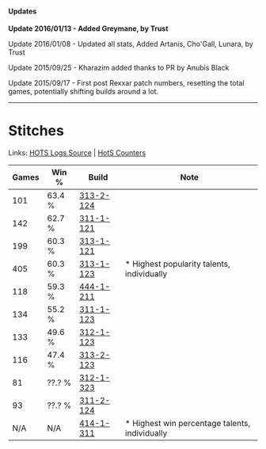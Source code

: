 #### Updates
**Update 2016/01/13 - Added Greymane, by Trust**

Update 2016/01/08 - Updated all stats, Added Artanis, Cho'Gall, Lunara, by Trust

Update 2015/09/25 - Kharazim added thanks to PR by Anubis Black

Update 2015/09/17 - First post Rexxar patch numbers, resetting the total games, potentially shifting builds around a lot.

***

# Stitches

Links: [HOTS Logs Source](https://www.hotslogs.com/Sitewide/HeroDetails?Hero=Stitches) | [HotS Counters](http://hotscounters.com/#/hero/Stitches)

Games  | Win %  | Build     | Note
-----  | -----  | -----     | ----
101    | 63.4 % | [313-2-124](http://www.heroesfire.com/hots/talent-calculator/stitches#o65S) | 
142    | 62.7 % | [311-1-121](http://www.heroesfire.com/hots/talent-calculator/stitches#o0zH) | 
199    | 60.3 % | [313-1-121](http://www.heroesfire.com/hots/talent-calculator/stitches#o5rn) | 
405    | 60.3 % | [313-1-123](http://www.heroesfire.com/hots/talent-calculator/stitches#o5rp) | * Highest popularity talents, individually
118    | 59.3 % | [444-1-211](http://www.heroesfire.com/hots/talent-calculator/stitches#t5hx) | 
134    | 55.2 % | [311-1-123](http://www.heroesfire.com/hots/talent-calculator/stitches#o0zJ) | 
133    | 49.6 % | [312-1-123](http://www.heroesfire.com/hots/talent-calculator/stitches#o3PZ) | 
116    | 47.4 % | [313-2-123](http://www.heroesfire.com/hots/talent-calculator/stitches#o65R) | 
81     | ??.? % | [312-1-323](http://www.heroesfire.com/hots/talent-calculator/stitches#o3Sh) | 
93     | ??.? % | [311-2-124](http://www.heroesfire.com/hots/talent-calculator/stitches#o1Cy) | 
N/A    | N/A    | [414-1-311](http://www.heroesfire.com/hots/talent-calculator/stitches#ryT_) | * Highest win percentage talents, individually

